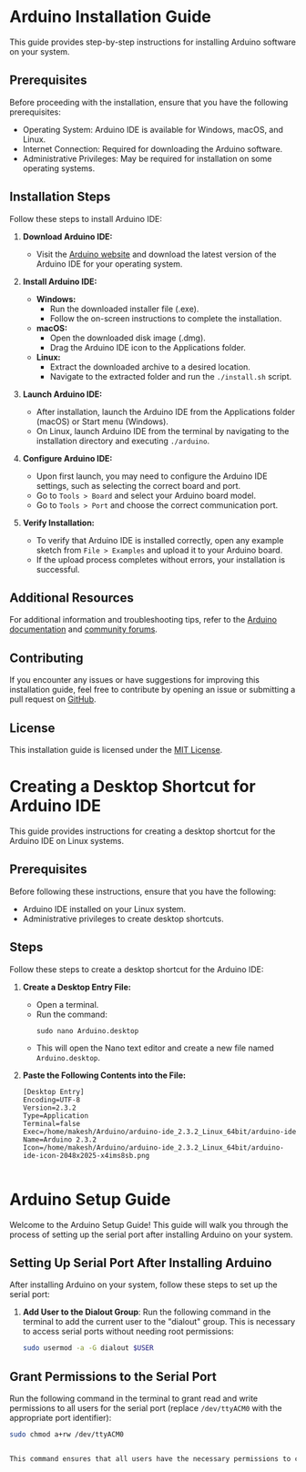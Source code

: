 # Arduino Installation Guide

This guide provides step-by-step instructions for installing Arduino software on your system.

## Prerequisites

Before proceeding with the installation, ensure that you have the following prerequisites:

- Operating System: Arduino IDE is available for Windows, macOS, and Linux.
- Internet Connection: Required for downloading the Arduino software.
- Administrative Privileges: May be required for installation on some operating systems.

## Installation Steps

Follow these steps to install Arduino IDE:

1. **Download Arduino IDE:**
   - Visit the [Arduino website](https://www.arduino.cc/en/software) and download the latest version of the Arduino IDE for your operating system.

2. **Install Arduino IDE:**
   - **Windows:**
     - Run the downloaded installer file (.exe).
     - Follow the on-screen instructions to complete the installation.
   - **macOS:**
     - Open the downloaded disk image (.dmg).
     - Drag the Arduino IDE icon to the Applications folder.
   - **Linux:**
     - Extract the downloaded archive to a desired location.
     - Navigate to the extracted folder and run the `./install.sh` script.

3. **Launch Arduino IDE:**
   - After installation, launch the Arduino IDE from the Applications folder (macOS) or Start menu (Windows).
   - On Linux, launch Arduino IDE from the terminal by navigating to the installation directory and executing `./arduino`.

4. **Configure Arduino IDE:**
   - Upon first launch, you may need to configure the Arduino IDE settings, such as selecting the correct board and port.
   - Go to `Tools > Board` and select your Arduino board model.
   - Go to `Tools > Port` and choose the correct communication port.

5. **Verify Installation:**
   - To verify that Arduino IDE is installed correctly, open any example sketch from `File > Examples` and upload it to your Arduino board.
   - If the upload process completes without errors, your installation is successful.

## Additional Resources

For additional information and troubleshooting tips, refer to the [Arduino documentation](https://www.arduino.cc/en/Guide) and [community forums](https://forum.arduino.cc/).

## Contributing

If you encounter any issues or have suggestions for improving this installation guide, feel free to contribute by opening an issue or submitting a pull request on [GitHub](https://github.com/your-username/arduino-installation-guide).

## License

This installation guide is licensed under the [MIT License](LICENSE).



# Creating a Desktop Shortcut for Arduino IDE

This guide provides instructions for creating a desktop shortcut for the Arduino IDE on Linux systems.

## Prerequisites

Before following these instructions, ensure that you have the following:

- Arduino IDE installed on your Linux system.
- Administrative privileges to create desktop shortcuts.

## Steps

Follow these steps to create a desktop shortcut for the Arduino IDE:

1. **Create a Desktop Entry File:**
   - Open a terminal.
   - Run the command:
     ```
     sudo nano Arduino.desktop
     ```
   - This will open the Nano text editor and create a new file named `Arduino.desktop`.

2. **Paste the Following Contents into the File:**
   ```desktop
   [Desktop Entry]
   Encoding=UTF-8
   Version=2.3.2
   Type=Application
   Terminal=false
   Exec=/home/makesh/Arduino/arduino-ide_2.3.2_Linux_64bit/arduino-ide 
   Name=Arduino 2.3.2
   Icon=/home/makesh/Arduino/arduino-ide_2.3.2_Linux_64bit/arduino-ide-icon-2048x2025-x4ims8sb.png


# Arduino Setup Guide

Welcome to the Arduino Setup Guide! This guide will walk you through the process of setting up the serial port after installing Arduino on your system.

## Setting Up Serial Port After Installing Arduino

After installing Arduino on your system, follow these steps to set up the serial port:

1. **Add User to the Dialout Group**: Run the following command in the terminal to add the current user to the "dialout" group. This is necessary to access serial ports without needing root permissions:
   
   ```bash
   sudo usermod -a -G dialout $USER

   
## Grant Permissions to the Serial Port

Run the following command in the terminal to grant read and write permissions to all users for the serial port (replace `/dev/ttyACM0` with the appropriate port identifier):

   ```bash
   sudo chmod a+rw /dev/ttyACM0


This command ensures that all users have the necessary permissions to communicate with the device connected to the specified serial port.
